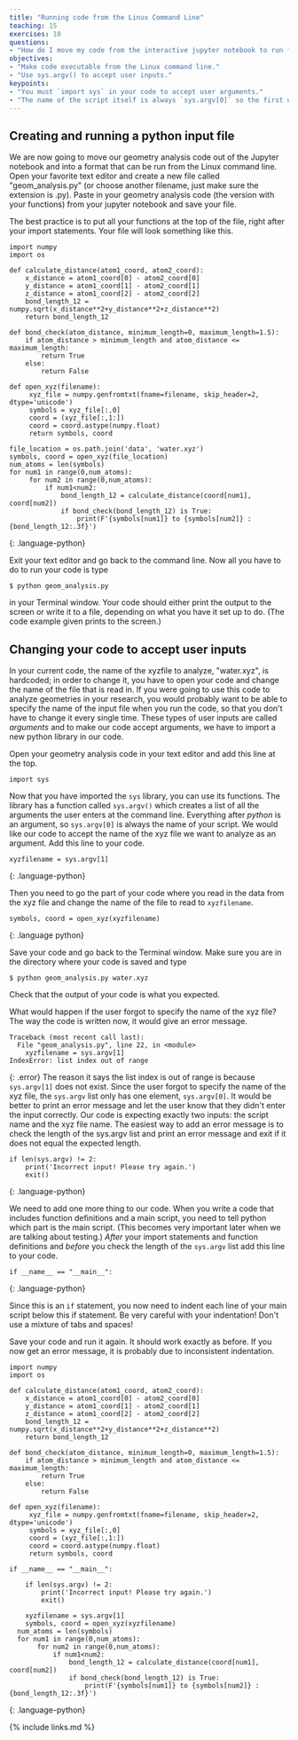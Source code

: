 ```yaml
---
title: "Running code from the Linux Command Line"
teaching: 15
exercises: 10
questions:
- "How do I move my code from the interactive jupyter notebook to run from the Linux command line?"
objectives:
- "Make code executable from the Linux command line."
- "Use sys.argv() to accept user inputs."
keypoints:
- "You must `import sys` in your code to accept user arguments."
- "The name of the script itself is always `sys.argv[0]` so the first user input is normally `sys.argv[1]`."
---
```

## Creating and running a python input file

We are now going to move our geometry analysis code out of the Jupyter notebook and into a format that can be run from the Linux command line.  Open your favorite text editor and create a new file called "geom_analysis.py" (or choose another filename, just make sure the extension is .py).  Paste in your geometry analysis code (the version with your functions) from your jupyter notebook and save your file.

The best practice is to put all your functions at the top of the file, right after your import statements.  Your file will look something like this.
```
import numpy
import os

def calculate_distance(atom1_coord, atom2_coord):
    x_distance = atom1_coord[0] - atom2_coord[0]
    y_distance = atom1_coord[1] - atom2_coord[1]
    z_distance = atom1_coord[2] - atom2_coord[2]
    bond_length_12 = numpy.sqrt(x_distance**2+y_distance**2+z_distance**2)
    return bond_length_12

def bond_check(atom_distance, minimum_length=0, maximum_length=1.5):
    if atom_distance > minimum_length and atom_distance <= maximum_length:
        return True
    else:
        return False

def open_xyz(filename):
     xyz_file = numpy.genfromtxt(fname=filename, skip_header=2, dtype='unicode')
     symbols = xyz_file[:,0]
     coord = (xyz_file[:,1:])
     coord = coord.astype(numpy.float)
     return symbols, coord

file_location = os.path.join('data', 'water.xyz')
symbols, coord = open_xyz(file_location)
num_atoms = len(symbols)
for num1 in range(0,num_atoms):
     for num2 in range(0,num_atoms):
         if num1<num2:
             bond_length_12 = calculate_distance(coord[num1], coord[num2])
             if bond_check(bond_length_12) is True:
                 print(F'{symbols[num1]} to {symbols[num2]} : {bond_length_12:.3f}')
```
{: .language-python}

Exit your text editor and go back to the command line.  Now all you have to do to run your code is type
```
$ python geom_analysis.py
```
in your Terminal window.  Your code should either print the output to the screen or write it to a file, depending on what you have it set up to do.  (The code example given prints to the screen.)

## Changing your code to accept user inputs
In your current code, the name of the xyzfile to analyze, "water.xyz", is hardcoded; in order to change it, you have to open your code and change the name of the file that is read in.  If you were going to use this code to analyze geometries in your research, you would probably want to be able to specify the name of the input file when you run the code, so that you don't have to change it every single time.  These types of user inputs are called *arguments* and to make our code accept arguments, we have to import a new python library in our code.  

Open your geometry analysis code in your text editor and add this line at the top.
```
import sys
```

Now that you have imported the `sys` library, you can use its functions.  The library has a function called `sys.argv()` which creates a list of all the arguments the user enters at the command line.  Everything after *python* is an argument, so `sys.argv[0]` is always the name of your script.  We would like our code to accept the name of the xyz file we want to analyze as an argument.  Add this line to your code.
```
xyzfilename = sys.argv[1]
```
{: .language-python}

Then you need to go the part of your code where you read in the data from the xyz file and change the name of the file to read to `xyzfilename`.  
```
symbols, coord = open_xyz(xyzfilename)
```
{: .language python}

Save your code and go back to the Terminal window.  Make sure you are in the directory where your code is saved and type
```
$ python geom_analysis.py water.xyz
```
Check that the output of your code is what you expected.

What would happen if the user forgot to specify the name of the xyz file?  The way the code is written now, it would give an error message.
```
Traceback (most recent call last):
  File "geom_analysis.py", line 22, in <module>
    xyzfilename = sys.argv[1]
IndexError: list index out of range
```
{: .error}
The reason it says the list index is out of range is because `sys.argv[1]` does not exist.  Since the user forgot to specify the name of the xyz file, the `sys.argv` list only has one element, `sys.argv[0]`.  It would be better to print an error message and let the user know that they didn't enter the input correctly.  Our code is expecting exactly two inputs: the script name and the xyz file name. The easiest way to add an error message is to check the length of the sys.argv list and print an error message and exit if it does not equal the expected length.  
```
if len(sys.argv) != 2:
    print('Incorrect input! Please try again.')
    exit()
```
{: .language-python}

We need to add one more thing to our code.  When you write a code that includes function definitions and a main script, you need to tell python which part is the main script. (This becomes very important later when we are talking about testing.) *After* your import statements and function definitions and  *before* you check the length of the `sys.argv` list add this line to your code.
```
if __name__ == "__main__":
```
{: .language-python}

Since this is an `if` statement, you now need to indent each line of your main script below this if statement.  Be very careful with your indentation! Don't use a mixture of tabs and spaces!   

Save your code and run it again.  It should work exactly as before.  If you now get an error message, it is probably due to inconsistent indentation.  

```
import numpy
import os

def calculate_distance(atom1_coord, atom2_coord):
    x_distance = atom1_coord[0] - atom2_coord[0]
    y_distance = atom1_coord[1] - atom2_coord[1]
    z_distance = atom1_coord[2] - atom2_coord[2]
    bond_length_12 = numpy.sqrt(x_distance**2+y_distance**2+z_distance**2)
    return bond_length_12

def bond_check(atom_distance, minimum_length=0, maximum_length=1.5):
    if atom_distance > minimum_length and atom_distance <= maximum_length:
        return True
    else:
        return False

def open_xyz(filename):
     xyz_file = numpy.genfromtxt(fname=filename, skip_header=2, dtype='unicode')
     symbols = xyz_file[:,0]
     coord = (xyz_file[:,1:])
     coord = coord.astype(numpy.float)
     return symbols, coord

if __name__ == "__main__":

	if len(sys.argv) != 2:
		print('Incorrect input! Please try again.')
		exit()

	xyzfilename = sys.argv[1]
	symbols, coord = open_xyz(xyzfilename)
  num_atoms = len(symbols)
  for num1 in range(0,num_atoms):
       for num2 in range(0,num_atoms):
           if num1<num2:
               bond_length_12 = calculate_distance(coord[num1], coord[num2])
               if bond_check(bond_length_12) is True:
                   print(F'{symbols[num1]} to {symbols[num2]} : {bond_length_12:.3f}')
```
{: .language-python}

{% include links.md %}
